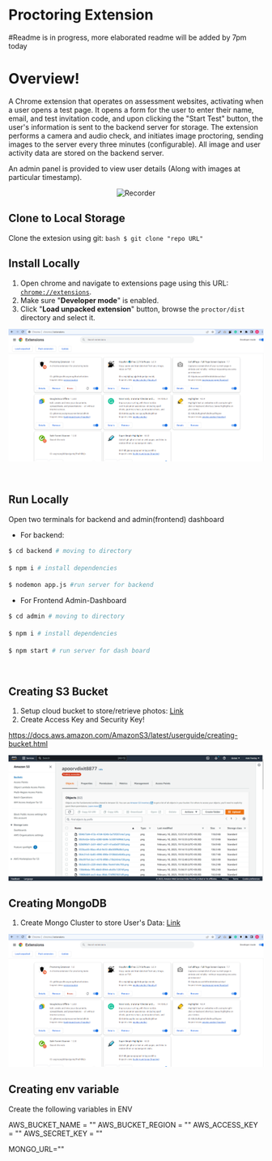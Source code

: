 # Proctoring Extension

#Readme is in progress, more elaborated readme will be added by 7pm today

# Overview!

A Chrome extension that operates on assessment websites, activating when a user opens a test page. It opens a form for the user to enter their name, email, and test invitation code, and upon clicking the "Start Test" button, the user's information is sent to the backend server for storage. The extension performs a camera and audio check, and initiates image proctoring, sending images to the server every three minutes (configurable). All image and user activity data are stored on the backend server.

An admin panel is provided to view user details (Along with images at particular timestamp).

</p>

<p align="center">
  <img width="200px" src="./assets/logo.png" alt="Recorder" />
</p>

## Clone to Local Storage

Clone the extesion using git:
`bash $ git clone "repo URL" `

## Install Locally

1. Open chrome and navigate to extensions page using this URL: [`chrome://extensions`](chrome://extensions).
1. Make sure "**Developer mode**" is enabled.
1. Click "**Load unpacked extension**" button, browse the `proctor/dist` directory and select it.

![](./assets/dev-guide.PNG)

<br>

## Run Locally

Open two terminals for backend and admin(frontend) dashboard

- For backend:

```bash
$ cd backend # moving to directory

$ npm i # install dependencies

$ nodemon app.js #run server for backend
```

- For Frontend Admin-Dashboard

```bash
$ cd admin # moving to directory

$ npm i # install dependencies

$ npm start # run server for dash board
```

<br>

## Creating S3 Bucket

1. Setup cloud bucket to store/retrieve photos: [Link](https://docs.aws.amazon.com/AmazonS3/latest/userguide/creating-bucket.html)
2. Create Access Key and Security Key!

https://docs.aws.amazon.com/AmazonS3/latest/userguide/creating-bucket.html

![](./assets/bucket.PNG)

## Creating MongoDB

1. Create Mongo Cluster to store User's Data: [Link](https://www.mongodb.com/basics/clusters/mongodb-cluster-setup)

![](./assets/dev-guide.PNG)

## Creating env variable

Create the following variables in ENV

AWS_BUCKET_NAME = ""
AWS_BUCKET_REGION = ""
AWS_ACCESS_KEY = ""
AWS_SECRET_KEY = ""

MONGO_URL=""
